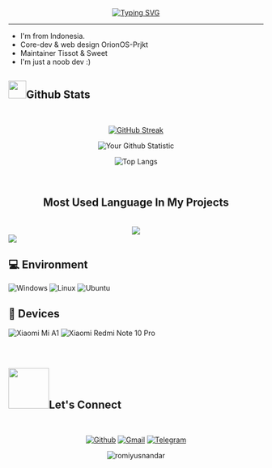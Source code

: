 <div align="center">
  <a href="https://git.io/typing-svg"><img src="https://readme-typing-svg.herokuapp.com?font=Poppins&weight=600&size=35&duration=4000&pause=1500&color=F72F77&center=true&vCenter=true&random=false&width=435&lines=Hi!;Here+is+Romi+Yusnandar;Let's+connect!+" alt="Typing SVG" /></a>
</div>
<!--# <img src="https://raw.githubusercontent.com/mpurnomoadji/GameTebakAku-master/master/website/img/animasi-bergerak-bendera-indonesia-0013.gif" width="50px"> Hi <img src="https://github.com/Bogdan-Torkhov/Bogdan-Torkhov/blob/main/assets/Hi.gif" width="30px">, Here is [Romi Yusnandar](https://t.me/sirNewbies)!

-->

<!-- <a href="https://t.me/zhantech">
<img align="left" alt="ZHANtech's Telegram" width="22px" src="https://cdn.jsdelivr.net/npm/simple-icons@v3/icons/telegram.svg" />
</a>
<a href="https://twitter.com/zhantech">
<img align="left" alt="ZHANtech's Twitter" width="22px" src="https://cdn.jsdelivr.net/npm/simple-icons@v3/icons/twitter.svg" />
</a>
<a href="https://www.instagram.com/zhantech">
<img align="left" alt="ZHANtech's Instagram" width="22px" src="https://cdn.jsdelivr.net/npm/simple-icons@v3/icons/instagram.svg" />
</a>

![](https://komarev.com/ghpvc/?username=zhantech) -->

<hr>

- I'm from Indonesia.
- Core-dev & web design OrionOS-Prjkt
- Maintainer Tissot & Sweet
- I'm just a noob dev :)

## <img src="https://media.giphy.com/media/cj87CxfRtrUifF3Ryk/giphy.gif" width="35"><b>Github Stats </b>
<br>

<div align="center">

[![GitHub Streak](https://streak-stats.demolab.com/?user=romiyusnandar&theme=radical)](https://git.io/streak-stats)

![Your Github Statistic](https://github-readme-stats.vercel.app/api?username=romiyusnandar&show_icons=true&theme=radical)

![Top Langs](https://github-readme-stats.vercel.app/api/top-langs/?username=romiyusnandar&layout=compact&theme=radical)
</div>

<br>

<div>
  <h2 align="center">Most Used Language In My Projects</h2>
<br/>
<div align="center">
  <img src="https://skillicons.dev/icons?i=c,kotlin,java,nextjs,mysql,react,html,css,vscode,github,tailwind,git" />
</div>
    <img src="https://skillicons.dev/icons?i=nodejs,python,javascript,express,firebase,mongodb,bootstrap" /><br>
</div>

## 💻 Environment
![Windows](https://img.shields.io/badge/Windows%2011-00BBFF?style=flat-square&logo=Windows&logoColor=ffffff)
![Linux](https://img.shields.io/badge/Linux-Mint%2000BBFF?style=flat-square&logo=Linux&logoColor=ffffff)
![Ubuntu](https://img.shields.io/badge/Ubuntu-ED9121?style=flat-square&logo=Ubuntu&logoColor=ffffff)

## 📱 Devices
![Xiaomi Mi A1](https://img.shields.io/badge/Xiaomi%20Mi%20A1-ED9121?style=flat-square&logo=xiaomi&logoColor=ffffff)
![Xiaomi Redmi Note 10 Pro](https://img.shields.io/badge/Xiaomi%20Redmi%20Note%2010%20Pro-ED9121?style=flat-square&logo=xiaomi&logoColor=ffffff)

<!-- ![Xiaomi Redmi Note 12 4G NFC](https://img.shields.io/badge/Xiaomi%20Redmi%20Note%2012%204G%20NFC-ED9121?style=flat-square&logo=xiaomi&logoColor=ffffff) -->

<!-- [![GitHub](https://img.shields.io/badge/dynamic/json?logo=github&label=GitHub+Followers&labelColor=282c34&color=181717&query=%24.data.totalSubs&url=https%3A%2F%2Fapi.spencerwoo.com%2Fsubstats%2F%3Fsource%3Dgithub%26queryKey%3Anothermi1&longCache=true)](https://github.com/Anothermi1) -->
<br>

## <img src="https://media.giphy.com/media/ZkoseoSVGIBmXTnWq8/giphy.gif" width="80"><b>Let's Connect</b>

<br>
<div align='left'>

<p align="center">
  <a href="https://github.com/romiyusnandar"><img alt="Github" title="Romi Github" src="https://img.shields.io/badge/GitHub-100000?style=for-the-badge&logo=github&logoColor=white"></a>
  <a href="mailto: yusromi04@gmail.com"><img alt="Gmail" title="Romi Yusnandar Gmail" src="https://img.shields.io/badge/Gmail-D14836?style=for-the-badge&logo=gmail&logoColor=white"></a>
  <a href="https://t.me/romiyusna"><img alt="Telegram" title="Romi Telegram" src="https://img.shields.io/badge/Telegram-2CA5E0?style=for-the-badge&logo=telegram&logoColor=white"></a> 
 </p>
</div>

<div align="center">
     <img src="https://komarev.com/ghpvc/?username=romiyusnandar&style=flat-rounded" alt="romiyusnandar" /><br>
</div>
